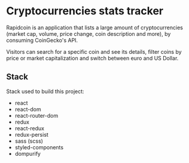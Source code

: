 # Cryptocurrencies stats tracker

Rapidcoin is an application that lists a large amount of cryptocurrencies (market cap, volume, price change, coin description and more), by consuming CoinGecko's API.

Visitors can search for a specific coin and see its details, filter coins by price or market capitalization and switch between euro and US Dollar.

## Stack

Stack used to build this project:
- react
- react-dom
- react-router-dom
- redux
- react-redux
- redux-persist
- sass (scss)
- styled-components
- dompurify